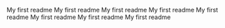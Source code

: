 My first readme
My first readme
My first readme
My first readme
My first readme
My first readme
My first readme
My first readme
